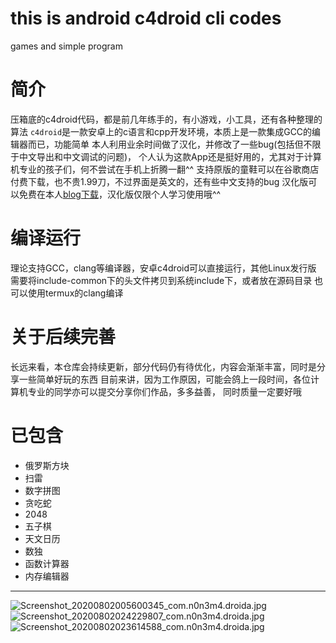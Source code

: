 # this is android c4droid cli codes
games and simple program
# 简介
压箱底的c4droid代码，都是前几年练手的，有小游戏，小工具，还有各种整理的算法
`c4droid`是一款安卓上的c语言和cpp开发环境，本质上是一款集成GCC的编辑器而已，功能简单
本人利用业余时间做了汉化，并修改了一些bug(包括但不限于中文导出和中文调试的问题)，
个人认为这款App还是挺好用的，尤其对于计算机专业的孩子们，何不尝试在手机上折腾一翻^^
支持原版的童鞋可以在谷歌商店付费下载，也不贵1.99刀，不过界面是英文的，还有些中文支持的bug
汉化版可以免费在本人[blog下载](https://blog.qaiu.top)，汉化版仅限个人学习使用哦^^
# 编译运行
理论支持GCC，clang等编译器，安卓c4droid可以直接运行，其他Linux发行版
需要将include-common下的头文件拷贝到系统include下，或者放在源码目录
也可以使用termux的clang编译
# 关于后续完善
长远来看，本仓库会持续更新，部分代码仍有待优化，内容会渐渐丰富，同时是分享一些简单好玩的东西
目前来讲，因为工作原因，可能会鸽上一段时间，各位计算机专业的同学亦可以提交分享你们作品，多多益善，
同时质量一定要好哦
# 已包含
- 俄罗斯方块
- 扫雷
- 数字拼图
- 贪吃蛇
- 2048
- 五子棋
- 天文日历
- 数独
- 函数计算器
- 内存编辑器
-----
![Screenshot_20200802005600345_com.n0n3m4.droida.jpg](https://blog.qaiu.top/upload/2020/08/Screenshot_2020-08-02-00-56-00-345_com.n0n3m4.droida-5c420cfc3c3d4375b0042716b2d2f9f4.jpg)
![Screenshot_20200802024229807_com.n0n3m4.droida.jpg](https://blog.qaiu.top/upload/2020/08/Screenshot_2020-08-02-02-42-29-807_com.n0n3m4.droida-3d48ade904dc49bf9f991ad9ff448bc0.jpg)
![Screenshot_20200802023614588_com.n0n3m4.droida.jpg](https://blog.qaiu.top/upload/2020/08/Screenshot_2020-08-02-02-36-14-588_com.n0n3m4.droida-ec34f56b785e4d15ad8257d239c1d8a0.jpg)

